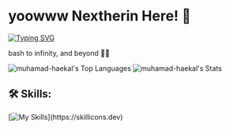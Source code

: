 <h1>yoowww Nextherin Here! 👋</h1>

[![Typing SVG](https://readme-typing-svg.demolab.com?font=Fira+Code&pause=1000&color=64E2FF&width=435&lines=FrontEnd+Developer;Cyber+Security+;Sometimes+I+hate+coding)](https://git.io/typing-svg)

bash
to infinity, and beyond 🔭🌟


![muhamad-haekal's Top Languages](https://github-readme-stats.vercel.app/api/top-langs/?username=muhamad-haekal&theme=vue-dark&show_icons=true&hide_border=true&layout=compact)
![muhamad-haekal's Stats](https://github-readme-stats.vercel.app/api?username=muhamad-haekal&theme=vue-dark&show_icons=true&hide_border=true&count_private=true)

<h2>🛠 Skills:</h2>

[![My Skills](https://skillicons.dev/icons?i=html,css,js,php,c,cs,python,vscode,androidstudio,windows,linux,)](https://skillicons.dev)
